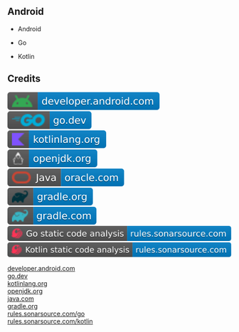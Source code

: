 Android
-------

- Android

- Go

- Kotlin

Credits
-------
[![image](
Credits/developer.android.com.svg?raw=true)](https://developer.android.com/)  
[![image](
Credits/go.dev.svg?raw=true)](https://go.dev/)  
[![image](
Credits/kotlinlang.org.svg?raw=true)](https://kotlinlang.org/)  
[![image](
Credits/openjdk.org.svg?raw=true)](https://openjdk.org/)  
[![image](
Credits/Java-oracle.com.svg?raw=true)](https://oracle.com/java/)  
[![image](
Credits/gradle.org.svg?raw=true)](https://gradle.org/)  
[![image](
Credits/gradle.com.svg?raw=true)](https://gradle.com/)  
[![image](
Credits/Go-static-code-analysis-rules.sonarsource.com.svg?raw=true)](https://rules.sonarsource.com/go/)  
[![image](
Credits/Kotlin-static-code-analysis-rules.sonarsource.com.svg?raw=true)](https://rules.sonarsource.com/kotlin/)


[developer.android.com](https://developer.android.com/)  
[go.dev](https://go.dev/)  
[kotlinlang.org](https://kotlinlang.org/)  
[openjdk.org](https://openjdk.org/)  
[java.com](https://java.com/)  
[gradle.org](https://gradle.org/)  
[rules.sonarsource.com/go](https://rules.sonarsource.com/go/)  
[rules.sonarsource.com/kotlin](https://rules.sonarsource.com/kotlin/)
